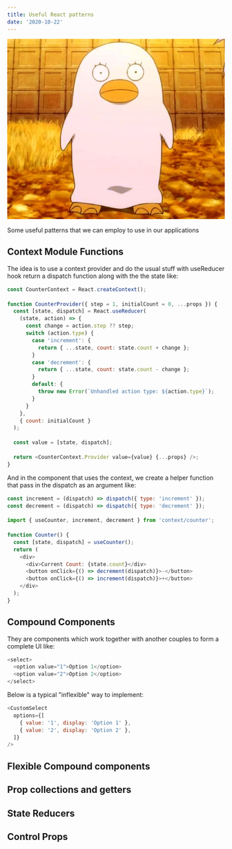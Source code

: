 ```yaml
---
title: Useful React patterns
date: '2020-10-22'
---
```


![elizabeth](./elizabeth.jpg)

Some useful patterns that we can employ to use in our applications

## Context Module Functions

The idea is to use a context provider and do the usual stuff with useReducer hook return a dispatch function along with the the state like:

```javascript
const CounterContext = React.createContext();

function CounterProvider({ step = 1, initialCount = 0, ...props }) {
  const [state, dispatch] = React.useReducer(
    (state, action) => {
      const change = action.step ?? step;
      switch (action.type) {
        case 'increment': {
          return { ...state, count: state.count + change };
        }
        case 'decrement': {
          return { ...state, count: state.count - change };
        }
        default: {
          throw new Error(`Unhandled action type: ${action.type}`);
        }
      }
    },
    { count: initialCount }
  );

  const value = [state, dispatch];

  return <CounterContext.Provider value={value} {...props} />;
}
```

And in the component that uses the context, we create a helper function that pass in the dispatch as an argument like:

```javascript
const increment = (dispatch) => dispatch({ type: 'increment' });
const decrement = (dispatch) => dispatch({ type: 'decrement' });

import { useCounter, increment, decrement } from 'context/counter';

function Counter() {
  const [state, dispatch] = useCounter();
  return (
    <div>
      <div>Current Count: {state.count}</div>
      <button onClick={() => decrement(dispatch)}>-</button>
      <button onClick={() => increment(dispatch)}>+</button>
    </div>
  );
}
```

## Compound Components

They are components which work together with another couples to form a complete UI like:

```javascript
<select>
  <option value="1">Option 1</option>
  <option value="2">Option 2</option>
</select>
```

Below is a typical "inflexible" way to implement:

```javascript
<CustomSelect
  options={[
    { value: '1', display: 'Option 1' },
    { value: '2', display: 'Option 2' },
  ]}
/>
```

## Flexible Compound components

## Prop collections and getters

## State Reducers

## Control Props
